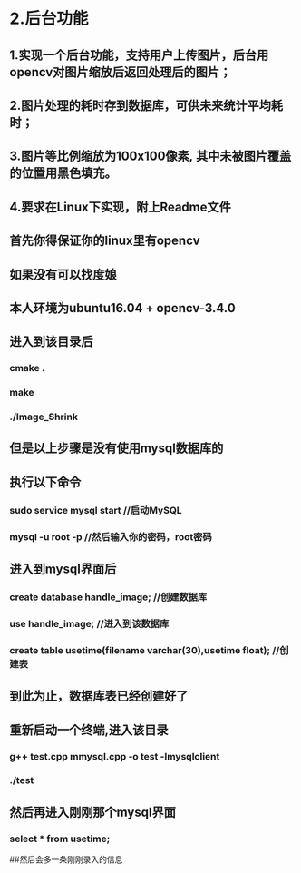 # 2.后台功能

## 1.实现一个后台功能，支持用户上传图片，后台用opencv对图片缩放后返回处理后的图片；
## 2.图片处理的耗时存到数据库，可供未来统计平均耗时；
## 3.图片等比例缩放为100x100像素, 其中未被图片覆盖的位置用黑色填充。
## 4.要求在Linux下实现，附上Readme文件

## 首先你得保证你的linux里有opencv
## 如果没有可以找度娘
## 本人环境为ubuntu16.04 + opencv-3.4.0
## 进入到该目录后

### cmake .
### make
### ./Image_Shrink

## 但是以上步骤是没有使用mysql数据库的

## 执行以下命令

### sudo service mysql start //启动MySQL
### mysql -u root -p  //然后输入你的密码，root密码

##  进入到mysql界面后  
### create database handle_image;   //创建数据库
### use handle_image;          //进入到该数据库
### create table usetime(filename varchar(30),usetime float); //创建表

## 到此为止，数据库表已经创建好了

## 重新启动一个终端,进入该目录

###  g++ test.cpp mmysql.cpp -o test -lmysqlclient
###  ./test

## 然后再进入刚刚那个mysql界面

### select * from usetime;

##然后会多一条刚刚录入的信息


